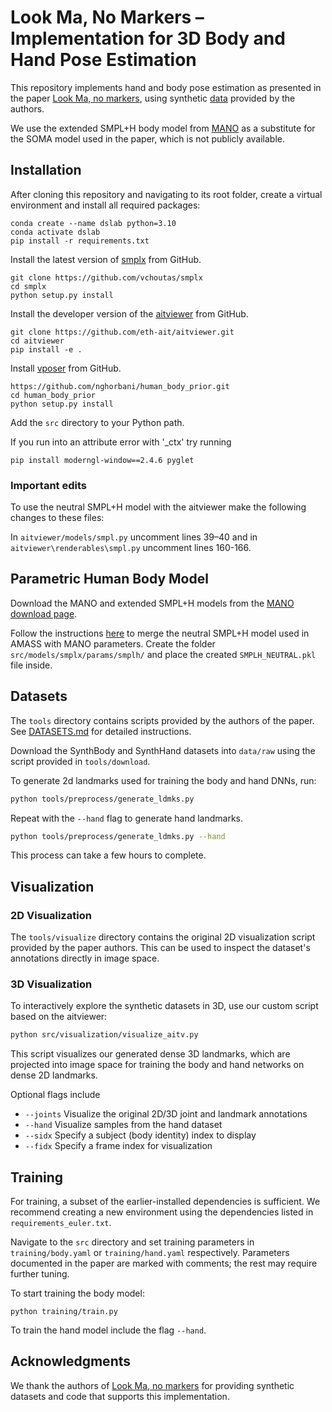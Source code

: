 # Look Ma, No Markers – Implementation for 3D Body and Hand Pose Estimation

This repository implements hand and body pose estimation as presented in the paper [Look Ma, no markers](https://microsoft.github.io/SynthMoCap/), using synthetic [data](https://github.com/microsoft/SynthMoCap) provided by the authors.

We use the extended SMPL+H body model from [MANO](https://mano.is.tue.mpg.de/) as a substitute for the SOMA model used in the paper, which is not publicly available.

## Installation
After cloning this repository and navigating to its root folder, create a virtual environment and install all required packages:
```
conda create --name dslab python=3.10
conda activate dslab
pip install -r requirements.txt
```
Install the latest version of [smplx](https://github.com/vchoutas/smplx) from GitHub.
```
git clone https://github.com/vchoutas/smplx
cd smplx
python setup.py install
```
Install the developer version of the [aitviewer](https://github.com/eth-ait/aitviewer) from GitHub.
```
git clone https://github.com/eth-ait/aitviewer.git
cd aitviewer
pip install -e .
```
Install [vposer](https://github.com/nghorbani/human_body_prior) from GitHub.
```
https://github.com/nghorbani/human_body_prior.git
cd human_body_prior
python setup.py install
```

Add the `src` directory to your Python path.

If you run into an attribute error with '_ctx' try running
```
pip install moderngl-window==2.4.6 pyglet
```

### Important edits
To use the neutral SMPL+H model with the aitviewer make the following changes to these files:

In `aitviewer/models/smpl.py` uncomment lines 39–40 and in `aitviewer\renderables\smpl.py` uncomment lines 160-166. 

## Parametric Human Body Model
Download the MANO and extended SMPL+H models from the [MANO download page](https://mano.is.tue.mpg.de/download.php). 

Follow the instructions [here](https://github.com/vchoutas/smplx/blob/main/tools/README.md) to merge the neutral SMPL+H model used in AMASS with MANO parameters. Create the folder `src/models/smplx/params/smplh/` and place the created `SMPLH_NEUTRAL.pkl` file inside.

## Datasets
The `tools` directory contains scripts provided by the authors of the paper. See [DATASETS.md](tools/DATASETS.md) for detailed instructions.

Download the SynthBody and SynthHand datasets into `data/raw` using the script provided in `tools/download`.

To generate 2d landmarks used for training the body and hand DNNs, run:
```bash
python tools/preprocess/generate_ldmks.py
```
Repeat with the `--hand` flag to generate hand landmarks.
```bash
python tools/preprocess/generate_ldmks.py --hand
```
This process can take a few hours to complete.

## Visualization

### 2D Visualization

The `tools/visualize` directory contains the original 2D visualization script provided by the paper authors.
This can be used to inspect the dataset's annotations directly in image space.  

### 3D Visualization

To interactively explore the synthetic datasets in 3D, use our custom script based on the aitviewer:

```bash
python src/visualization/visualize_aitv.py
```
This script visualizes our generated dense 3D landmarks, which are projected into image space for training the body and hand networks on dense 2D landmarks.

Optional flags include

- `--joints`    Visualize the original 2D/3D joint and landmark annotations
- `--hand`      Visualize samples from the hand dataset
- `--sidx`      Specify a subject (body identity) index to display
- `--fidx`      Specify a frame index for visualization

## Training
For training, a subset of the earlier-installed dependencies is sufficient.
We recommend creating a new environment using the dependencies listed in `requirements_euler.txt`.

Navigate to the `src` directory and set training parameters in `training/body.yaml` or `training/hand.yaml` respectively. 
Parameters documented in the paper are marked with comments; the rest may require further tuning.

To start training the body model:
```
python training/train.py
```
To train the hand model include the flag `--hand`.

## Acknowledgments
We thank the authors of [Look Ma, no markers](https://microsoft.github.io/SynthMoCap/) for providing synthetic datasets and code that supports this implementation.